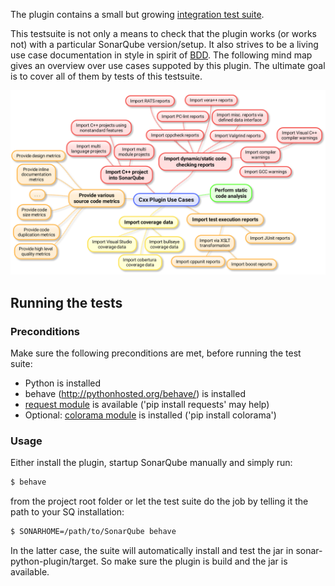 The plugin contains a small but growing
[integration test suite](https://github.com/wenns/sonar-cxx/tree/master/integration-tests).

This testsuite is not only a means to check that the plugin works (or
works not) with a particular SonarQube version/setup. It also strives
to be a living use case documentation in style in spirit of
[BDD](http://en.wikipedia.org/wiki/Behavior-driven_development). The
following mind map gives an overview over use cases suppoted by this
plugin. The ultimate goal is to cover all of them by tests of this testsuite.

![Use Cases](images/use-cases.png)

## Running the tests

### Preconditions

Make sure the following preconditions are met, before running the test suite:

* Python is installed
* behave (http://pythonhosted.org/behave/) is installed
* [request module](https://pypi.python.org/pypi/requests) is available ('pip install requests' may help)
* Optional: [colorama module](https://pypi.python.org/pypi/colorama/0.3.2) is installed ('pip install colorama')


### Usage
Either install the plugin, startup SonarQube manually and simply run:

```BASH
$ behave
```

from the project root folder or let the test suite do the job by
telling it the path to your SQ installation:

```BASH
$ SONARHOME=/path/to/SonarQube behave
```

In the latter case, the suite will automatically install and test the
jar in sonar-python-plugin/target. So make sure the plugin is build
and the jar is available.
